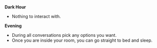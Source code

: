 **Dark Hour**

- Nothing to interact with.

**Evening**

- During all conversations pick any options you want.
- Once you are inside your room, you can go straight to bed and sleep.
